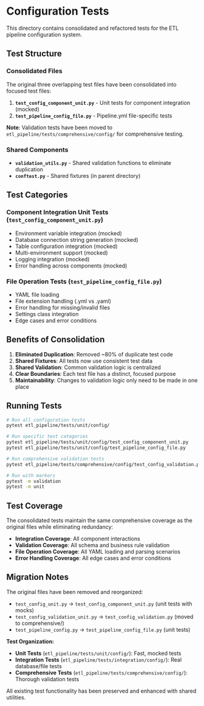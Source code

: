 # Configuration Tests

This directory contains consolidated and refactored tests for the ETL pipeline configuration system.

## Test Structure

### Consolidated Files

The original three overlapping test files have been consolidated into focused test files:

1. **`test_config_component_unit.py`** - Unit tests for component integration (mocked)
2. **`test_pipeline_config_file.py`** - Pipeline.yml file-specific tests

**Note**: Validation tests have been moved to `etl_pipeline/tests/comprehensive/config/` for comprehensive testing.

### Shared Components

- **`validation_utils.py`** - Shared validation functions to eliminate duplication
- **`conftest.py`** - Shared fixtures (in parent directory)

## Test Categories

### Component Integration Unit Tests (`test_config_component_unit.py`)
- Environment variable integration (mocked)
- Database connection string generation (mocked)
- Table configuration integration (mocked)
- Multi-environment support (mocked)
- Logging integration (mocked)
- Error handling across components (mocked)

### File Operation Tests (`test_pipeline_config_file.py`)
- YAML file loading
- File extension handling (.yml vs .yaml)
- Error handling for missing/invalid files
- Settings class integration
- Edge cases and error conditions

## Benefits of Consolidation

1. **Eliminated Duplication**: Removed ~80% of duplicate test code
2. **Shared Fixtures**: All tests now use consistent test data
3. **Shared Validation**: Common validation logic is centralized
4. **Clear Boundaries**: Each test file has a distinct, focused purpose
5. **Maintainability**: Changes to validation logic only need to be made in one place

## Running Tests

```bash
# Run all configuration tests
pytest etl_pipeline/tests/unit/config/

# Run specific test categories
pytest etl_pipeline/tests/unit/config/test_config_component_unit.py
pytest etl_pipeline/tests/unit/config/test_pipeline_config_file.py

# Run comprehensive validation tests
pytest etl_pipeline/tests/comprehensive/config/test_config_validation.py

# Run with markers
pytest -m validation
pytest -m unit
```

## Test Coverage

The consolidated tests maintain the same comprehensive coverage as the original files while eliminating redundancy:

- **Integration Coverage**: All component interactions
- **Validation Coverage**: All schema and business rule validation
- **File Operation Coverage**: All YAML loading and parsing scenarios
- **Error Handling Coverage**: All edge cases and error conditions

## Migration Notes

The original files have been removed and reorganized:
- `test_config_unit.py` → `test_config_component_unit.py` (unit tests with mocks)
- `test_config_validation_unit.py` → `test_config_validation.py` (moved to comprehensive/)
- `test_pipeline_config.py` → `test_pipeline_config_file.py` (unit tests)

**Test Organization:**
- **Unit Tests** (`etl_pipeline/tests/unit/config/`): Fast, mocked tests
- **Integration Tests** (`etl_pipeline/tests/integration/config/`): Real database/file tests
- **Comprehensive Tests** (`etl_pipeline/tests/comprehensive/config/`): Thorough validation tests

All existing test functionality has been preserved and enhanced with shared utilities. 